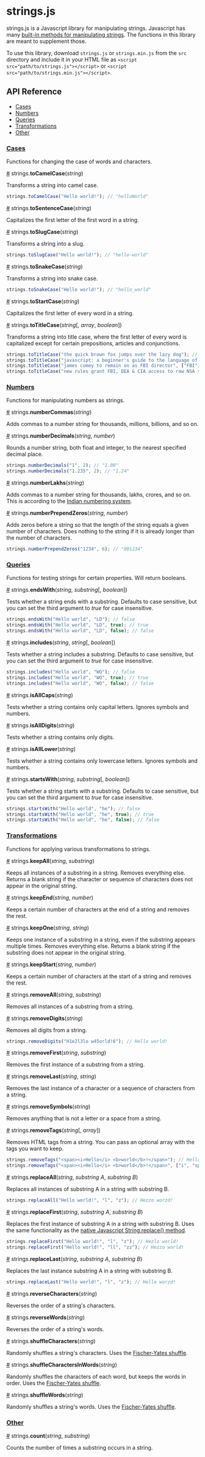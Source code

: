 # strings.js

strings.js is a Javascript library for manipulating strings. Javascript has many [built-in methods for manipulating strings](http://www.w3schools.com/jsref/jsref_obj_string.asp). The functions in this library are meant to supplement those.

To use this library, download `strings.js` or `strings.min.js` from the `src` directory and include it in your HTML file as `<script src="path/to/strings.js"></script>` or `<script src="path/to/strings.min.js"></script>`.

## API Reference
* [Cases](#cases)
* [Numbers](#numbers)
* [Queries](#queries)
* [Transformations](#transformations)
* [Other](#other)

### <a name="cases" href="#cases">Cases</a>

Functions for changing the case of words and characters.

<a name="toCamelCase" href="#toCamelCase">#</a> strings.<b>toCamelCase</b>(<i>string</i>)

Transforms a string into camel case.

```js
strings.toCamelCase("Hello world!"); // "helloWorld"
```

<a name="toSentenceCase" href="#toSentenceCase">#</a> strings.<b>toSentenceCase</b>(<i>string</i>)

Capitalizes the first letter of the first word in a string.

<a name="toSlugCase" href="#toSlugCase">#</a> strings.<b>toSlugCase</b>(<i>string</i>)

Transforms a string into a slug.

```js
strings.toSlugCase("Hello world!"); // "hello-world"
```

<a name="toSnakeCase" href="#toSnakeCase">#</a> strings.<b>toSnakeCase</b>(<i>string</i>)

Transforms a string into snake case.

```js
strings.toSnakeCase("Hello world!"); // "hello_world"
```

<a name="toStartCase" href="#toStartCase">#</a> strings.<b>toStartCase</b>(<i>string</i>)

Capitalizes the first letter of every word in a string.

<a name="toTitleCase" href="#toTitleCase">#</a> strings.<b>toTitleCase</b>(<i>string</i>[, <i>array</i>, <i>boolean</i>])

Transforms a string into title case, where the first letter of every word is capitalized except for certain prepositions, articles and conjunctions.

```js
strings.toTitleCase("the quick brown fox jumps over the lazy dog"); // "The Quick Brown Fox Jumps over the Lazy Dog"
strings.toTitleCase("javascript: a beginner's guide to the language of the web"); // Javascript: A Beginner's Guide to the Language of the Web
strings.toTitleCase("james comey to remain on as FBI director", ["FBI"]); // "James Comey to Remain on as FBI Director"
strings.toTitleCase("new rules grant FBI, DEA & CIA access to raw NSA surveillance data", null, true); // New Rules Grant FBI, DEA & CIA Access to Raw NSA Surveillance Data
```

### <a name="numbers" href="#numbers">Numbers</a>

Functions for manipulating numbers as strings.

<a name="numberCommas" href="#numberCommas">#</a> strings.<b>numberCommas</b>(<i>string</i>)

Adds commas to a number string for thousands, millions, billions, and so on.

<a name="numberDecimals" href="#numberDecimals">#</a> strings.<b>numberDecimals</b>(<i>string</i>, <i>number</i>)

Rounds a number string, both float and integer, to the nearest specified decimal place.

```js
strings.numberDecimals("1", 2); // "1.00"
strings.numberDecimals("1.235", 2); // "1.24"
```

<a name="numberLakhs" href="#numberLakhs">#</a> strings.<b>numberLakhs</b>(<i>string</i>)

Adds commas to a number string for thousands, lakhs, crores, and so on. This is according to the [Indian numbering system](https://en.wikipedia.org/wiki/Indian_numbering_system).

<a name="numberPrependZeros" href="#numberPrependZeros">#</a> strings.<b>numberPrependZeros</b>(<i>string</i>, <i>number</i>)

Adds zeros before a string so that the length of the string equals a given number of characters. Does nothing to the string if it is already longer than the number of characters.
```js
strings.numberPrependZeros("1234", 6); // "001234"
```

### <a name="queries" href="#queries">Queries</a>

Functions for testing strings for certain properties. Will return booleans.

<a name="endsWith" href="#endsWith">#</a> strings.<b>endsWith</b>(<i>string</i>, <i>substring</i>[, <i>boolean</i>])

Tests whether a string ends with a substring. Defaults to case sensitive, but you can set the third argument to <i>true</i> for case insensitive.

```js
strings.endsWith("Hello world", "LD"); // false
strings.endsWith("Hello world", "LD", true); // true
strings.endsWith("Hello world", "LD", false); // false
```

<a name="includes" href="#includes">#</a> strings.<b>includes</b>(<i>string</i>, <i>string</i>[, <i>boolean</i>])

Tests whether a string includes a substring. Defaults to case sensitive, but you can set the third argument to <i>true</i> for case insensitive.

```js
strings.includes("Hello world", "WO"); // false
strings.includes("Hello world", "WO", true); // true
strings.includes("Hello world", "WO", false); // false
```

<a name="isAllCaps" href="#isAllCaps">#</a> strings.<b>isAllCaps</b>(<i>string</i>)

Tests whether a string contains only capital letters. Ignores symbols and numbers.

<a name="isAllDigits" href="#isAllDigits">#</a> strings.<b>isAllDigits</b>(<i>string</i>)

Tests whether a string contains only digits.

<a name="isAllLower" href="#isAllLower">#</a> strings.<b>isAllLower</b>(<i>string</i>)

Tests whether a string contains only lowercase letters. Ignores symbols and numbers.

<a name="startsWith" href="#startsWith">#</a> strings.<b>startsWith</b>(<i>string</i>, <i>substring</i>[, <i>boolean</i>])

Tests whether a string starts with a substring. Defaults to case sensitive, but you can set the third argument to <i>true</i> for case insensitive.

```js
strings.startsWith("Hello world", "he"); // false
strings.startsWith("Hello world", "he", true); // true
strings.startsWith("Hello world", "he", false); // false
```

### <a name="transformations" href="#transformations">Transformations</a>

Functions for applying various transformations to strings.

<a name="keepAll" href="#keepAll">#</a> strings.<b>keepAll</b>(<i>string</i>, <i>substring</i>)

Keeps all instances of a substring in a string. Removes everything else. Returns a blank string if the character or sequence of characters does not appear in the original string.

<a name="keepEnd" href="#keepEnd">#</a> strings.<b>keepEnd</b>(<i>string</i>, <i>number</i>)

Keeps a certain number of characters at the end of a string and removes the rest.

<a name="keepOne" href="#keepOne">#</a> strings.<b>keepOne</b>(<i>string</i>, <i>string</i>)

Keeps one instance of a substring in a string, even if the substring appears multiple times. Removes everything else. Returns a blank string if the substring does not appear in the original string.

<a name="keepStart" href="#keepStart">#</a> strings.<b>keepStart</b>(<i>string</i>, <i>number</i>)

Keeps a certain number of characters at the start of a string and removes the rest.

<a name="removeAll" href="#removeAll">#</a> strings.<b>removeAll</b>(<i>string</i>, <i>substring</i>)

Removes all instances of a substring from a string.

<a name="removeDigits" href="#removeDigits">#</a> strings.<b>removeDigits</b>(<i>string</i>)

Removes all digits from a string.

```js
strings.removeDigits("H1e2l3lo w45orld!6"); // Hello world!
```

<a name="removeFirst" href="#removeFirst">#</a> strings.<b>removeFirst</b>(<i>string</i>, <i>substring</i>)

Removes the first instance of a substring from a string.

<a name="removeLast" href="#removeLast">#</a> strings.<b>removeLast</b>(<i>string</i>, <i>string</i>)

Removes the last instance of a character or a sequence of characters from a string.

<a name="removeSymbols" href="#removeSymbols">#</a> strings.<b>removeSymbols</b>(<i>string</i>)

Removes anything that is not a letter or a space from a string.

<a name="removeTags" href="#removeTags">#</a> strings.<b>removeTags</b>(<i>string</i>[, <i>array</i>])

Removes HTML tags from a string. You can pass an optional array with the tags you want to keep.

```js
strings.removeTags("<span><i>Hello</i> <b>world</b>!</span>"); // Hello world!
strings.removeTags("<span><i>Hello</i> <b>world</b>!</span>", ["i", "span"]); // <span><i>Hello</i> world!</span>
```

<a name="replaceAll" href="#replaceAll">#</a> strings.<b>replaceAll</b>(<i>string</i>, <i>substring A</i>, <i>substring B</i>)

Replaces all instances of substring A in a string with substring B.

```js
strings.replaceAll("Hello world!", "l", "z"); // Hezzo worzd!
```

<a name="replaceFirst" href="#replaceFirst">#</a> strings.<b>replaceFirst</b>(<i>string</i>, <i>substring A</i>, <i>substring B</i>)

Replaces the first instance of substring A in a string with substring B. Uses the same functionality as the [native Javascript String.replace() method](http://www.w3schools.com/jsref/jsref_replace.asp).

```js
strings.replaceFirst("Hello world!", "l", "z"); // Hezlo world!
strings.replaceFirst("Hello world!", "ll", "zz"); // Hezzo world!
```

<a name="replaceLast" href="#replaceLast">#</a> strings.<b>replaceLast</b>(<i>string</i>, <i>substring A</i>, <i>substring B</i>)

Replaces the last instance substring A in a string with substring B.

```js
strings.replaceLast("Hello world!", "l", "z"); // Hello worzd!
```

<a name="reverseCharacters" href="#reverseCharacters">#</a> strings.<b>reverseCharacters</b>(<i>string</i>)

Reverses the order of a string's characters.

<a name="reverseWords" href="#reverseWords">#</a> strings.<b>reverseWords</b>(<i>string</i>)

Reverses the order of a string's words.

<a name="shuffleCharacters" href="#shuffleCharacters">#</a> strings.<b>shuffleCharacters</b>(<i>string</i>)

Randomly shuffles a string's characters. Uses the [Fischer-Yates shuffle](https://en.wikipedia.org/wiki/Fisher%E2%80%93Yates_shuffle).

<a name="shuffleCharactersInWords" href="#shuffleCharactersInWords">#</a> strings.<b>shuffleCharactersInWords</b>(<i>string</i>)

Randomly shuffles the characters of each word, but keeps the words in order. Uses the [Fischer-Yates shuffle](https://en.wikipedia.org/wiki/Fisher%E2%80%93Yates_shuffle).

<a name="shuffleWords" href="#shuffleWords">#</a> strings.<b>shuffleWords</b>(<i>string</i>)

Randomly shuffles a string's words. Uses the [Fischer-Yates shuffle](https://en.wikipedia.org/wiki/Fisher%E2%80%93Yates_shuffle).

### <a name="other" href="#other">Other</a>

<a name="count" href="#count">#</a> strings.<b>count</b>(<i>string</i>, <i>substring</i>)

Counts the number of times a substring occurs in a string.